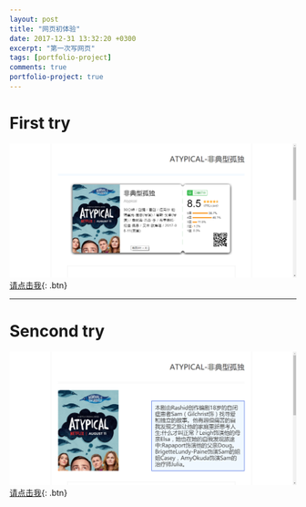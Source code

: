 ```yaml
---
layout: post
title: "网页初体验"
date: 2017-12-31 13:32:20 +0300
excerpt: "第一次写网页"
tags: [portfolio-project]
comments: true
portfolio-project: true
---
```

# First try
![jietu](/assets/img/555.png)
[请点击我](/portfolio/first-try/index.html){: .btn}

---

# Sencond try
![jietu](/assets/img/445.png)
[请点击我](/portfolio/second-try/index.html){: .btn}
